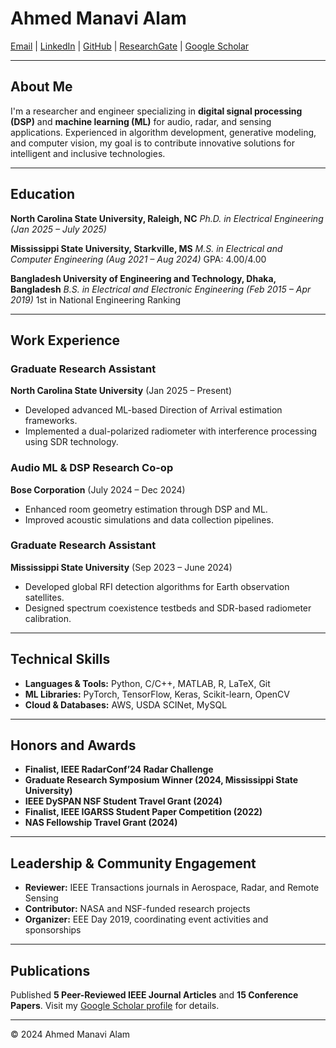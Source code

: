 # Ahmed Manavi Alam

[Email](mailto:manavialam@gmail.com) | [LinkedIn](https://www.linkedin.com/in/ahmed-manavi-alam-833a611b7/) | [GitHub](https://github.com/ahmed-manavi) | [ResearchGate](https://www.researchgate.net/profile/Ahmed-Manavi-Alam) | [Google Scholar](https://scholar.google.com/citations?user=YsHH6asAAAAJ&hl=en)

---

## About Me

I'm a researcher and engineer specializing in **digital signal processing (DSP)** and **machine learning (ML)** for audio, radar, and sensing applications. Experienced in algorithm development, generative modeling, and computer vision, my goal is to contribute innovative solutions for intelligent and inclusive technologies.

---

## Education

**North Carolina State University, Raleigh, NC**
*Ph.D. in Electrical Engineering (Jan 2025 – July 2025)*

**Mississippi State University, Starkville, MS**
*M.S. in Electrical and Computer Engineering (Aug 2021 – Aug 2024)*
GPA: 4.00/4.00

**Bangladesh University of Engineering and Technology, Dhaka, Bangladesh**
*B.S. in Electrical and Electronic Engineering (Feb 2015 – Apr 2019)*
1st in National Engineering Ranking

---

## Work Experience

### Graduate Research Assistant

**North Carolina State University** (Jan 2025 – Present)

* Developed advanced ML-based Direction of Arrival estimation frameworks.
* Implemented a dual-polarized radiometer with interference processing using SDR technology.

### Audio ML & DSP Research Co-op

**Bose Corporation** (July 2024 – Dec 2024)

* Enhanced room geometry estimation through DSP and ML.
* Improved acoustic simulations and data collection pipelines.

### Graduate Research Assistant

**Mississippi State University** (Sep 2023 – June 2024)

* Developed global RFI detection algorithms for Earth observation satellites.
* Designed spectrum coexistence testbeds and SDR-based radiometer calibration.

---

## Technical Skills

* **Languages & Tools:** Python, C/C++, MATLAB, R, LaTeX, Git
* **ML Libraries:** PyTorch, TensorFlow, Keras, Scikit-learn, OpenCV
* **Cloud & Databases:** AWS, USDA SCINet, MySQL

---

## Honors and Awards

* **Finalist, IEEE RadarConf’24 Radar Challenge**
* **Graduate Research Symposium Winner (2024, Mississippi State University)**
* **IEEE DySPAN NSF Student Travel Grant (2024)**
* **Finalist, IEEE IGARSS Student Paper Competition (2022)**
* **NAS Fellowship Travel Grant (2024)**

---

## Leadership & Community Engagement

* **Reviewer:** IEEE Transactions journals in Aerospace, Radar, and Remote Sensing
* **Contributor:** NASA and NSF-funded research projects
* **Organizer:** EEE Day 2019, coordinating event activities and sponsorships

---

## Publications

Published **5 Peer-Reviewed IEEE Journal Articles** and **15 Conference Papers**. Visit my [Google Scholar profile](https://scholar.google.com/citations?user=YsHH6asAAAAJ&hl=en) for details.

---

© 2024 Ahmed Manavi Alam
